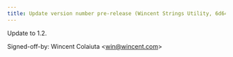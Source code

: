 ```yaml
---
title: Update version number pre-release (Wincent Strings Utility, 6d64ed4)
---
```


Update to 1.2.

Signed-off-by: Wincent Colaiuta &lt;win@wincent.com&gt;
